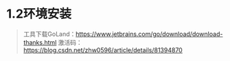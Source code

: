 # 1.2环境安装


>工具下载GoLand：https://www.jetbrains.com/go/download/download-thanks.html
>激活码：https://blog.csdn.net/zhw0596/article/details/81394870